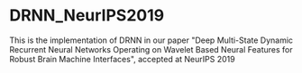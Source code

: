# DRNN_NeurIPS2019
This is the implementation of DRNN in our paper "Deep Multi-State Dynamic Recurrent Neural Networks Operating on Wavelet Based Neural Features for Robust Brain Machine Interfaces", accepted at NeurIPS 2019
